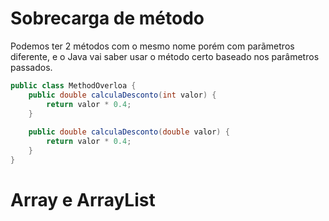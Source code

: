 # Sobrecarga de método

Podemos ter 2 métodos com o mesmo nome porém com parãmetros diferente, e o Java vai saber usar
o método certo baseado nos parâmetros passados.

```java
public class MethodOverloa {
    public double calculaDesconto(int valor) {
        return valor * 0.4;
    }
    
    public double calculaDesconto(double valor) {
        return valor * 0.4;
    }
}
```

# Array e ArrayList
